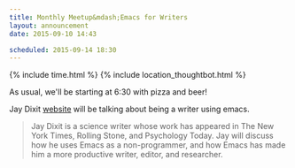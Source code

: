 ```yaml
---
title: Monthly Meetup&mdash;Emacs for Writers
layout: announcement
date: 2015-09-10 14:43

scheduled: 2015-09-14 18:30
---
```


{% include time.html %}
{% include location_thoughtbot.html %}

As usual, we'll be starting at 6:30 with pizza and beer!

Jay Dixit [website](http://jaydixit.com/) will be talking about being a writer using emacs.

>Jay Dixit is a science writer whose work has appeared in The New York Times, Rolling Stone, and Psychology Today. Jay will discuss how he uses Emacs as a non-programmer, and how Emacs has made him a more productive writer, editor, and researcher.
